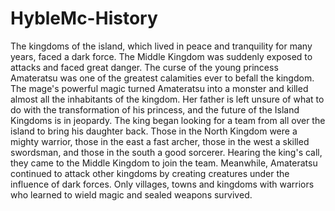 # HybleMc-History
The kingdoms of the island, which lived in peace and tranquility for many years, faced a dark force. The Middle Kingdom was suddenly exposed to attacks and faced great danger. The curse of the young princess Amateratsu was one of the greatest calamities ever to befall the kingdom. The mage's powerful magic turned Amateratsu into a monster and killed almost all the inhabitants of the kingdom. Her father is left unsure of what to do with the transformation of his princess, and the future of the Island Kingdoms is in jeopardy.
 The king began looking for a team from all over the island to bring his daughter back. Those in the North Kingdom were a mighty warrior, those in the east a fast archer, those in the west a skilled swordsman, and those in the south a good sorcerer. Hearing the king's call, they came to the Middle Kingdom to join the team. Meanwhile, Amateratsu continued to attack other kingdoms by creating creatures under the influence of dark forces. Only villages, towns and kingdoms with warriors who learned to wield magic and sealed weapons survived.